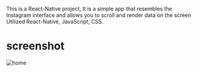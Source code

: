 This is a React-Native project,
It is a simple app that resembles the Instagram interface and allows you to scroll and render data on the screen
Utilized React-Native, JavaScript, CSS.
# screenshot
![home](https://github.com/kfirkoren/InstagramProject/assets/104307794/071920f3-1d6a-4e5f-9fca-e664d57b3c56)

